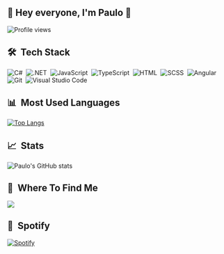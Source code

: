 ## 👋 Hey everyone, I'm Paulo 👋

<p align="left"> <img src="https://komarev.com/ghpvc/?username=paulosteffenm&color=blue" alt="Profile views" /> </p>


## 🛠 &nbsp;Tech Stack
![C#](https://img.shields.io/badge/-C%23-05122A?style=flat&logo=csharp)&nbsp;
![.NET](https://img.shields.io/badge/-.NET-05122A?style=flat&logo=dotnet)&nbsp;
![JavaScript](https://img.shields.io/badge/-JavaScript-05122A?style=flat&logo=javascript)&nbsp;
![TypeScript](https://img.shields.io/badge/-TypeScript-05122A?style=flat&logo=typescript)&nbsp;
![HTML](https://img.shields.io/badge/-HTML-05122A?style=flat&logo=HTML5)&nbsp;
![SCSS](https://img.shields.io/badge/-SCSS-05122A?style=flat&logo=SASS)&nbsp;
![Angular](https://img.shields.io/badge/-Angular-05122A?style=flat&logo=angular&logoColor=red)&nbsp;
![Git](https://img.shields.io/badge/-Git-05122A?style=flat&logo=git)&nbsp;
![Visual Studio Code](https://img.shields.io/badge/-Visual%20Studio%20Code-05122A?style=flat&logo=visual-studio-code&logoColor=007ACC)&nbsp;

## 📊 &nbsp;Most Used Languages
[![Top Langs](https://github-readme-stats.vercel.app/api/top-langs/?username=paulosteffenm&theme=tokyonight)](https://github.com/paulosteffenm/github-readme-stats)

## 📈 &nbsp;Stats
![Paulo's GitHub stats](https://github-readme-stats.vercel.app/api?username=paulosteffenm&show_icons=true&theme=tokyonight)

## 🔎 &nbsp;Where To Find Me
 <a href="https://www.linkedin.com/in/paulo-steffen-machado/">
    <img src="https://img.shields.io/badge/linkedin-%230077B5.svg?&style=for-the-badge&logo=linkedin&logoColor=white" />
</a>

## 🎵 &nbsp;Spotify
[![Spotify](https://novatorem-lilac-tau.vercel.app/api/spotify)](https://open.spotify.com/user/paulosmachado)
